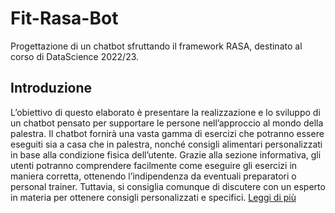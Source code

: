 # Fit-Rasa-Bot
Progettazione di un chatbot sfruttando il framework RASA, destinato al corso di DataScience 2022/23.
## Introduzione
L’obiettivo di questo elaborato è presentare la realizzazione e lo sviluppo di un
chatbot pensato per supportare le persone nell’approccio al mondo della palestra.
Il chatbot fornirà una vasta gamma di esercizi che potranno essere eseguiti sia a
casa che in palestra, nonché consigli alimentari personalizzati in base alla condizione
fisica dell’utente. Grazie alla sezione informativa, gli utenti potranno comprendere
facilmente come eseguire gli esercizi in maniera corretta, ottenendo l’indipendenza da
eventuali preparatori o personal trainer. Tuttavia, si consiglia comunque di discutere
con un esperto in materia per ottenere consigli personalizzati e specifici.
[Leggi di più]('./Tesina_Chatbot.pdf')
